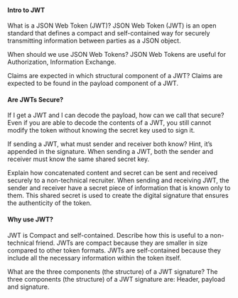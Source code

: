 #### Intro to JWT

What is a JSON Web Token (JWT)?
JSON Web Token (JWT) is an open standard that defines a compact and self-contained way for securely transmitting information 
between parties as a JSON object. 

When should we use JSON Web Tokens?
JSON Web Tokens are useful for Authorization, Information Exchange.

Claims are expected in which structural component of a JWT?
Claims are expected to be found in the payload component of a JWT.


#### Are JWTs Secure?

If I get a JWT and I can decode the payload, how can we call that secure?
Even if you are able to decode the contents of a JWT, you still cannot modify the token without knowing the secret key used to sign it.

If sending a JWT, what must sender and receiver both know? Hint, it’s appended in the signature.
When sending a JWT, both the sender and receiver must know the same shared secret key.

Explain how concatenated content and secret can be sent and received securely to a non-technical recruiter.
When sending and receiving JWT, the sender and receiver have a secret piece of information that is known only to them. 
This shared secret is used to create the digital signature that ensures the authenticity of the token.

#### Why use JWT?

JWT is Compact and self-contained. Describe how this is useful to a non-technical friend.
JWTs are compact because they are smaller in size compared to other token formats.
JWTs are self-contained because they include all the necessary information within the token itself. 

What are the three components (the structure) of a JWT signature?
The three components (the structure) of a JWT signature are:
Header, payload and signature.




